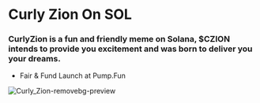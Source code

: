 # Curly Zion On SOL
### CurlyZion is a fun and friendly meme on Solana, $CZION intends to provide you excitement and was born to deliver you your dreams.

- Fair & Fund Launch at Pump.Fun
  
![Curly_Zion-removebg-preview](https://github.com/user-attachments/assets/6fe249ff-a38e-4a49-b4e4-0e776b99b097)
